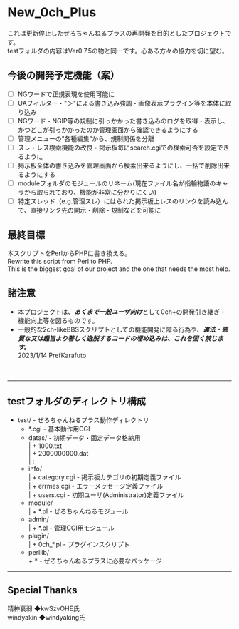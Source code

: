 # New_0ch_Plus
これは更新停止したぜろちゃんねるプラスの再開発を目的としたプロジェクトです。  
testフォルダの内容はVer0.7.5の物と同一です。心ある方々の協力を切に望む。  
  
## 今後の開発予定機能（案）  
- [ ] NGワードで正規表現を使用可能に  
- [ ] UAフィルター・"＞"による書き込み強調・画像表示プラグイン等を本体に取り込み  
- [ ] NGワード・NGIP等の規制に引っかかった書き込みのログを取得・表示し、かつどこが引っかかったのか管理画面から確認できるようにする  
- [ ] 管理メニューの”各種編集”から、規制関係を分離  
- [ ] スレ・レス検索機能の改良・掲示板毎にsearch.cgiでの検索可否を設定できるように  
- [ ] 掲示板全体の書き込みを管理画面から検索出来るようにし、一括で削除出来るようにする  
- [ ] moduleフォルダのモジュールのリネーム(現在ファイル名が指輪物語のキャラから取られており、機能が非常に分かりにくい)  
- [ ] 特定スレッド（e.g.管理スレ）にはられた掲示板上レスのリンクを読み込んで、直接リンク先の開示・削除・規制などを可能に
  
## 最終目標  
本スクリプトをPerlからPHPに書き換える。  
Rewrite this script from Perl to PHP.  
This is the biggest goal of our project and the one that needs the most help.  
  
## 諸注意  
 + 本プロジェクトは、***あくまで一般ユーザ向け***として0ch+の開発引き継ぎ・機能向上等を図るものです。  
 + 一般的な2ch-likeBBSスクリプトとしての機能開発に障る行為や、***違法・悪質な又は趣旨より著しく逸脱するコードの埋め込みは、これを固く禁じます。***  
2023/1/14 PrefKarafuto  
<br><br>

------------
## testフォルダのディレクトリ構成
 + test/                      - ぜろちゃんねるプラス動作ディレクトリ  
    + *.cgi                   - 基本動作用CGI  
    + datas/                  - 初期データ・固定データ格納用  
    |  + 1000.txt  
    |  + 2000000000.dat  
    |  :  
    + info/  
    |  + category.cgi         - 掲示板カテゴリの初期定義ファイル  
    |  + errmes.cgi           - エラーメッセージ定義ファイル  
    |  + users.cgi            - 初期ユーザ(Administrator)定義ファイル  
    + module/  
    |  + *.pl                 - ぜろちゃんねるモジュール  
    + admin/  
    |  + *.pl                 - 管理CGI用モジュール  
    + plugin/  
    |  + 0ch_*.pl             - プラグインスクリプト  
    + perllib/  
       \+ \*                    - ぜろちゃんねるプラスに必要なパッケージ  
         
------------
## Special Thanks  
精神衰弱 ◆kwSzvOHE氏  
windyakin ◆windyaking氏

